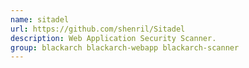 ```yaml
---
name: sitadel
url: https://github.com/shenril/Sitadel
description: Web Application Security Scanner.
group: blackarch blackarch-webapp blackarch-scanner
---
```

